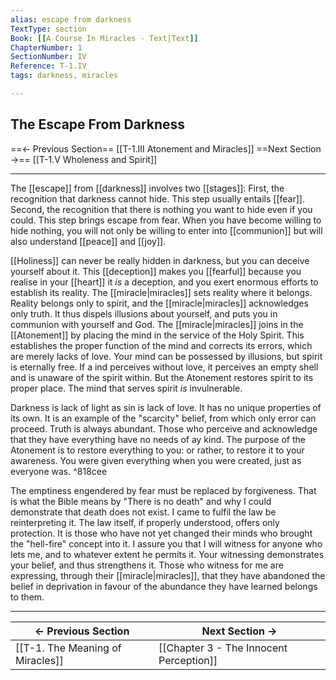 ```yaml
---
alias: escape from darkness
TextType: section
Book: [[A Course In Miracles - Text|Text]]
ChapterNumber: 1
SectionNumber: IV
Reference: T-1.IV
tags: darkness, miracles

---
```

## The Escape From Darkness


==<- Previous Section==  [[T-1.III Atonement and Miracles]]
==Next Section ->== [[T-1.V Wholeness and Spirit]]
***

The [[escape]] from [[darkness]] involves two [[stages]]: First, the recognition that darkness cannot hide. This step usually entails [[fear]]. Second, the recognition that there is nothing you want to hide even if you could. This step brings escape from fear. When you have become willing to hide nothing, you will not only be willing to enter into [[communion]] but will also understand [[peace]] and [[joy]].

[[Holiness]] can never be really hidden in darkness, but you can deceive yourself about it. This [[deception]] makes you [[fearful]] because you realise in your [[heart]] it _is_ a deception, and you exert enormous efforts to establish its reality. The [[miracle|miracles]] sets reality where it belongs. Reality belongs only to spirit, and the [[miracle|miracles]] acknowledges only truth. It thus dispels illusions about yourself, and puts you in communion with yourself and God. The [[miracle|miracles]] joins in the [[Atonement]] by placing the mind in the service of the Holy Spirit. This establishes the proper function of the mind and corrects its errors, which are merely lacks of love. Your mind can be possessed by illusions, but spirit is eternally free. If a ind perceives without love, it perceives an empty shell and is unaware of the spirit within. But the Atonement restores spirit to its proper place. The mind that serves spirit _is_ invulnerable.

Darkness is lack of light as sin is lack of love. It has no unique properties of its own. It is an example of the "scarcity" belief, from which only error can proceed. Truth is always abundant. Those who perceive and acknowledge that they have everything have no needs of ay kind. The purpose of the Atonement is to restore everything to you: or rather, to restore it to your awareness. You were given everything when you were created, just as everyone was. ^818cee

The emptiness engendered by fear must be replaced by forgiveness. That is what the Bible means by "There is no death" and why I could demonstrate that death does not exist. I came to fulfil the law be reinterpreting it. The law itself, if properly understood, offers only protection. It is those who have not yet changed their minds who brought the "hell-fire" concept into it. I assure you that I will witness for anyone who lets me, and to whatever extent he permits it. Your witnessing demonstrates your belief, and thus strengthens it. Those who witness for me are expressing, through their [[miracle|miracles]], that they have abandoned the belief in deprivation in favour of the abundance they have learned belongs to them.







***
<- Previous Section | Next Section ->
--------------------|---------------
[[T-1. The Meaning of Miracles]] | [[Chapter 3 - The Innocent Perception]]

